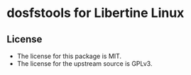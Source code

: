 # dosfstools for Libertine Linux

## License

* The license for this package is MIT.
* The license for the upstream source is GPLv3.
